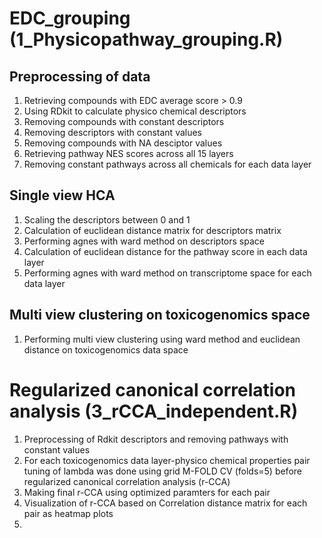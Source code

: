 # EDC_grouping (1_Physicopathway_grouping.R)
## Preprocessing of data
1. Retrieving compounds with EDC average score > 0.9
2. Using RDkit to calculate physico chemical descriptors
3. Removing compounds with constant descriptors
4. Removing descriptors with constant values
5. Removing compounds with NA desciptor values
6. Retrieving pathway NES scores across all 15 layers 
7. Removing constant pathways across all chemicals for each data layer
## Single view HCA 
1. Scaling the descriptors between 0 and 1
2. Calculation of euclidean distance matrix for descriptors matrix
3. Performing agnes with ward method on descriptors space
4. Calculation of euclidean distance for the pathway score in each data layer
5. Performing agnes with ward method on transcriptome space for each data layer
## Multi view clustering on toxicogenomics space
1. Performing multi view clustering using ward method and euclidean distance on toxicogenomics  data space
# Regularized canonical correlation analysis (3_rCCA_independent.R)
1. Preprocessing of Rdkit descriptors and removing pathways with constant values
2. For each toxicogenomics data layer-physico chemical properties pair tuning of lambda was done using grid  M-FOLD CV (folds=5) before regularized canonical correlation analysis (r-CCA)  
3. Making final r-CCA using optimized paramters for each pair
4. Visualization of r-CCA based on Correlation distance matrix for each pair as heatmap plots
5. 

